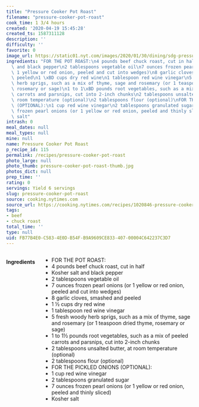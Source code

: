 ```yaml
---
title: "Pressure Cooker Pot Roast"
filename: "pressure-cooker-pot-roast"
cook_time: 1 3/4 hours
created: '2020-04-19 15:45:28'
created_ts: 1587311128
description: ''
difficulty: ''
favorite: 0
image_url: https://static01.nyt.com/images/2020/01/30/dining/sdg-pressure-cooker-pot-roast/merlin_168064572_dc3d6856-89e3-4cf0-bcdc-4db36e030eba-articleLarge.jpg
ingredients: "FOR THE POT ROAST:\n4 pounds beef chuck roast, cut in half\nKosher salt\
  \ and black pepper\n2 tablespoons vegetable oil\n7 ounces frozen pearl onions (or\
  \ 1 yellow or red onion, peeled and cut into wedges)\n8 garlic cloves, smashed and\
  \ peeled\n1 \xBD cups dry red wine\n1 tablespoon red wine vinegar\n5 fresh woody\
  \ herb sprigs, such as a mix of thyme, sage and rosemary (or 1 teaspoon dried thyme,\
  \ rosemary or sage)\n1 to 1\xBD pounds root vegetables, such as a mix of peeled\
  \ carrots and parsnips, cut into 2-inch chunks\n2 tablespoons unsalted butter, at\
  \ room temperature (optional)\n2 tablespoons flour (optional)\nFOR THE PICKLED ONIONS\
  \ (OPTIONAL):\n1 cup red wine vinegar\n2 tablespoons granulated sugar\n7 ounces\
  \ frozen pearl onions (or 1 yellow or red onion, peeled and thinly sliced)\nKosher\
  \ salt"
intrash: 0
meal_dates: null
meal_types: null
mine: null
name: Pressure Cooker Pot Roast
p_recipe_id: 115
permalink: /recipes/pressure-cooker-pot-roast
photo_large: null
photo_thumb: pressure-cooker-pot-roast-thumb.jpg
photos_dict: null
prep_time: ''
rating: 0
servings: Yield 6 servings
slug: pressure-cooker-pot-roast
source: cooking.nytimes.com
source_url: https://cooking.nytimes.com/recipes/1020846-pressure-cooker-pot-roast?action=click&module=Global%20Search%20Recipe%20Card&pgType=search&rank=1
tags:
- beef
- chuck roast
total_time: ''
type: null
uid: FB77B4E0-C583-4E0D-B54F-B9A9609CE833-407-00004C642237C3D7
---
```

<div class="large-8 medium-7 columns" id="writeup">	</div><!-- #writeup -->
</div><!-- #row-one -->
<div class="row" id="row-two">	<div class="medium-4 small-5 columns" id="ingredients"><h4>Ingredients</h4><div class="box box-ingredients content"><ul>
<li>FOR THE POT ROAST:</li>
<li>4 pounds beef chuck roast, cut in half</li>
<li>Kosher salt and black pepper</li>
<li>2 tablespoons vegetable oil</li>
<li>7 ounces frozen pearl onions (or 1 yellow or red onion, peeled and cut into wedges)</li>
<li>8 garlic cloves, smashed and peeled</li>
<li>1 ½ cups dry red wine</li>
<li>1 tablespoon red wine vinegar</li>
<li>5 fresh woody herb sprigs, such as a mix of thyme, sage and rosemary (or 1 teaspoon dried thyme, rosemary or sage)</li>
<li>1 to 1½ pounds root vegetables, such as a mix of peeled carrots and parsnips, cut into 2-inch chunks</li>
<li>2 tablespoons unsalted butter, at room temperature (optional)</li>
<li>2 tablespoons flour (optional)</li>
<li>FOR THE PICKLED ONIONS (OPTIONAL):</li>
<li>1 cup red wine vinegar</li>
<li>2 tablespoons granulated sugar</li>
<li>7 ounces frozen pearl onions (or 1 yellow or red onion, peeled and thinly sliced)</li>
<li>Kosher salt</li>
</ul>
</div>	</div>	<div class="medium-6 small-7 columns" id="directions">	</div>
